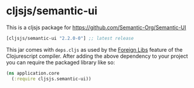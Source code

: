 # cljsjs/semantic-ui

This is a cljsjs package for https://github.com/Semantic-Org/Semantic-UI

[](dependency)
```clojure
[cljsjs/semantic-ui "2.2.0-0"] ;; latest release
```
[](/dependency)

This jar comes with `deps.cljs` as used by the [Foreign Libs][flibs] feature
of the Clojurescript compiler. After adding the above dependency to your project
you can require the packaged library like so:

```clojure
(ns application.core
  (:require cljsjs.semantic-ui))
```
[flibs]: https://github.com/clojure/clojurescript/wiki/Foreign-Dependencies
